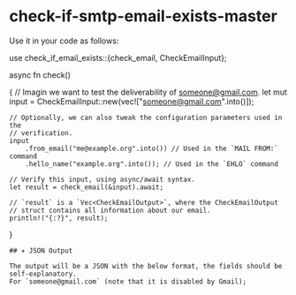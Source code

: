 # check-if-smtp-email-exists-master

Use it in your code as follows:

use check_if_email_exists::{check_email, CheckEmailInput};

async fn check() 

{
    // Imagin we want to test the deliverability of someone@gmail.com.
    let mut input = CheckEmailInput::new(vec!["someone@gmail.com".into()]);

    // Optionally, we can also tweak the configuration parameters used in the
    // verification.
    input
        .from_email("me@example.org".into()) // Used in the `MAIL FROM:` command
        .hello_name("example.org".into()); // Used in the `EHLO` command

    // Verify this input, using async/await syntax.
    let result = check_email(&input).await;

    // `result` is a `Vec<CheckEmailOutput>`, where the CheckEmailOutput
    // struct contains all information about our email.
    println!("{:?}", result);
}
```
## ✈️ JSON Output

The output will be a JSON with the below format, the fields should be self-explanatory. 
For `someone@gmail.com` (note that it is disabled by Gmail);
